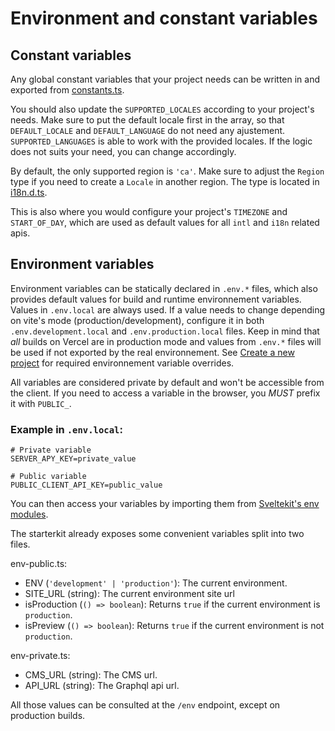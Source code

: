 # Environment and constant variables

## Constant variables

Any global constant variables that your project needs can be written in and exported from
[constants.ts](../src/lib/constants.ts).

You should also update the `SUPPORTED_LOCALES` according to your project's needs. Make sure to put
the default locale first in the array, so that `DEFAULT_LOCALE` and `DEFAULT_LANGUAGE` do not need
any ajustement. `SUPPORTED_LANGUAGES` is able to work with the provided locales. If the logic does
not suits your need, you can change accordingly.

By default, the only supported region is `'ca'`. Make sure to adjust the `Region` type if you need
to create a `Locale` in another region. The type is located in [i18n.d.ts](../src/i18n.d.ts).

This is also where you would configure your project's `TIMEZONE` and `START_OF_DAY`, which are used
as default values for all `intl` and `i18n` related apis.

## Environment variables

Environment variables can be statically declared in `.env.*` files, which also provides default
values for build and runtime environnement variables. Values in `.env.local` are always used. If a
value needs to change depending on vite's mode (production/development), configure it in both
`.env.development.local` and `.env.production.local` files. Keep in mind that _all_ builds on Vercel
are in production mode and values from `.env.*` files will be used if not exported by the real
environnement. See [Create a new project](00-create-new-project.md) for required environnement
variable overrides.

All variables are considered private by default and won't be accessible from the client. If you need
to access a variable in the browser, you _MUST_ prefix it with `PUBLIC_`.

### Example in `.env.local`:

```
# Private variable
SERVER_APY_KEY=private_value

# Public variable
PUBLIC_CLIENT_API_KEY=public_value
```

You can then access your variables by importing them from
[Sveltekit's env modules](https://kit.svelte.dev/docs/modules#$env-dynamic-private).

The starterkit already exposes some convenient variables split into two files.

env-public.ts:

-   ENV (`'development' | 'production'`): The current environment.
-   SITE_URL (string): The current environment site url
-   isProduction (`() => boolean`): Returns `true` if the current environment is `production`.
-   isPreview (`() => boolean`): Returns `true` if the current environment is not `production`.

env-private.ts:

-   CMS_URL (string): The CMS url.
-   API_URL (string): The Graphql api url.

All those values can be consulted at the `/env` endpoint, except on production builds.
